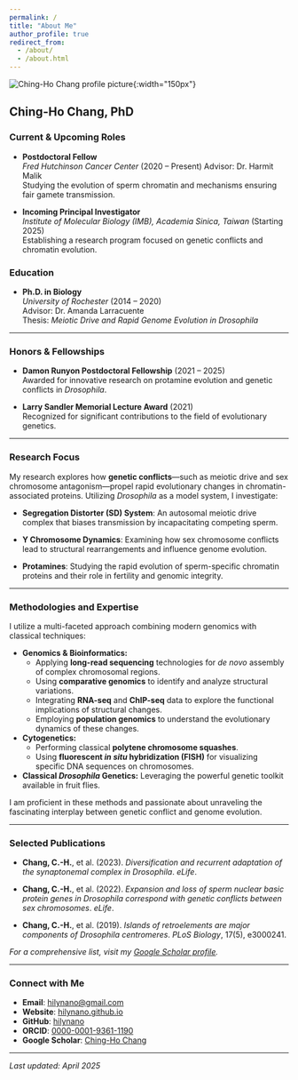 ```yaml
---
permalink: /
title: "About Me"
author_profile: true
redirect_from:
  - /about/
  - /about.html
---
```


![Ching-Ho Chang profile picture](/images/profile.jpg){:width="150px"}
## Ching-Ho Chang, PhD

### Current & Upcoming Roles

- **Postdoctoral Fellow**  
  *Fred Hutchinson Cancer Center* (2020 – Present)
  Advisor: Dr. Harmit Malik    
  Studying the evolution of sperm chromatin and mechanisms ensuring fair gamete transmission. 

- **Incoming Principal Investigator**  
  *Institute of Molecular Biology (IMB), Academia Sinica, Taiwan* (Starting 2025)  
  Establishing a research program focused on genetic conflicts and chromatin evolution. 

### Education

- **Ph.D. in Biology**  
  *University of Rochester* (2014 – 2020)  
  Advisor: Dr. Amanda Larracuente  
  Thesis: *Meiotic Drive and Rapid Genome Evolution in Drosophila*

---
### Honors & Fellowships

- **Damon Runyon Postdoctoral Fellowship** (2021 – 2025)  
  Awarded for innovative research on protamine evolution and genetic conflicts in *Drosophila*. 

- **Larry Sandler Memorial Lecture Award** (2021)  
  Recognized for significant contributions to the field of evolutionary genetics. 

---
### Research Focus

My research explores how **genetic conflicts**—such as meiotic drive and sex chromosome antagonism—propel rapid evolutionary changes in chromatin-associated proteins. Utilizing *Drosophila* as a model system, I investigate: 

- **Segregation Distorter (SD) System**: An autosomal meiotic drive complex that biases transmission by incapacitating competing sperm.

- **Y Chromosome Dynamics**: Examining how sex chromosome conflicts lead to structural rearrangements and influence genome evolution.

- **Protamines**: Studying the rapid evolution of sperm-specific chromatin proteins and their role in fertility and genomic integrity.  

---
### Methodologies and Expertise

I utilize a multi-faceted approach combining modern genomics with classical techniques:

* **Genomics & Bioinformatics:**
    * Applying **long-read sequencing** technologies for *de novo* assembly of complex chromosomal regions.
    * Using **comparative genomics** to identify and analyze structural variations.
    * Integrating **RNA-seq** and **ChIP-seq** data to explore the functional implications of structural changes.
    * Employing **population genomics** to understand the evolutionary dynamics of these changes.
* **Cytogenetics:**
    * Performing classical **polytene chromosome squashes**.
    * Using **fluorescent *in situ* hybridization (FISH)** for visualizing specific DNA sequences on chromosomes.
* **Classical *Drosophila* Genetics:** Leveraging the powerful genetic toolkit available in fruit flies.

I am proficient in these methods and passionate about unraveling the fascinating interplay between genetic conflict and genome evolution.

---

### Selected Publications

- **Chang, C.-H.**, et al. (2023). *Diversification and recurrent adaptation of the synaptonemal complex in Drosophila*. *eLife*. 

- **Chang, C.-H.**, et al. (2022). *Expansion and loss of sperm nuclear basic protein genes in Drosophila correspond with genetic conflicts between sex chromosomes*. *eLife*. 

- **Chang, C.-H.**, et al. (2019). *Islands of retroelements are major components of Drosophila centromeres*. *PLoS Biology*, 17(5), e3000241. 

*For a comprehensive list, visit my [Google Scholar profile](https://scholar.google.com/citations?user=OAr23DQAAAAJ).*

---

### Connect with Me

- **Email**: [hilynano@gmail.com](mailto:hilynano@gmail.com)
- **Website**: [hilynano.github.io](https://hilynano.github.io/)
- **GitHub**: [hilynano](https://github.com/hilynano)
- **ORCID**: [0000-0001-9361-1190](https://orcid.org/0000-0001-9361-1190)
- **Google Scholar**: [Ching-Ho Chang](https://scholar.google.com/citations?user=OAr23DQAAAAJ)

---

*Last updated: April 2025*

